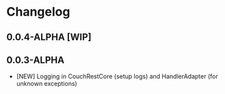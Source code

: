 # Changelog

## 0.0.4-ALPHA [WIP]

## 0.0.3-ALPHA

- [NEW] Logging in CouchRestCore (setup logs) and HandlerAdapter (for unknown exceptions)